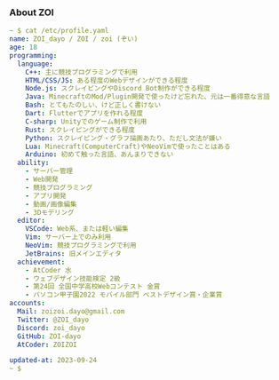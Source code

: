 ### About ZOI

<!--
**ZOI-dayo/ZOI-dayo** is a ✨ _special_ ✨ repository because its `README.md` (this file) appears on your GitHub profile.

Here are some ideas to get you started:

- 🔭 I’m currently working on ...
- 🌱 I’m currently learning ...
- 👯 I’m looking to collaborate on ...
- 🤔 I’m looking for help with ...
- 💬 Ask me about ...
- 📫 How to reach me: ...
- 😄 Pronouns: ...
- ⚡ Fun fact: ...
-->

```yaml
~ $ cat /etc/profile.yaml
name: ZOI_dayo / ZOI / zoi (ぞい)
age: 18
programming:
  language:
    C++: 主に競技プログラミングで利用
    HTML/CSS/JS: ある程度のWebデザインができる程度
    Node.js: スクレイピングやDiscord Bot制作ができる程度
    Java: MinecraftのMod/Plugin開発で使ったけど忘れた、元は一番得意な言語
    Bash: とてもたのしい、けど正しく書けない
    Dart: Flutterでアプリを作れる程度
    C-sharp: Unityでのゲーム制作で利用
    Rust: スクレイピングができる程度
    Python: スクレイピング・グラフ描画あたり、ただし文法が嫌い
    Lua: Minecraft(ComputerCraft)やNeoVimで使ったことはある
    Arduino: 初めて触った言語、あんまりできない
  ability:
    - サーバー管理
    - Web開発
    - 競技プログラミング
    - アプリ開発
    - 動画/画像編集
    - 3Dモデリング
  editor:
    VSCode: Web系、または軽い編集
    Vim: サーバー上でのみ利用
    NeoVim: 競技プログラミングで利用
    JetBrains: 旧メインエディタ
  achievement:
    - AtCoder 水
    - ウェブデザイン技能検定 2級
    - 第24回 全国中学高校Webコンテスト 金賞
    - パソコン甲子園2022 モバイル部門 ベストデザイン賞・企業賞
accounts:
  Mail: zoizoi.dayo@gmail.com
  Twitter: @ZOI_dayo
  Discord: zoi_dayo
  GitHub: ZOI-dayo
  AtCoder: ZOIZOI

updated-at: 2023-09-24
~ $ 
```
